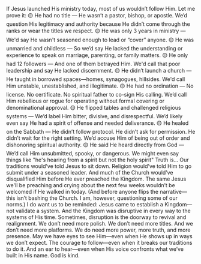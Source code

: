 
If Jesus launched His ministry today, most of us wouldn’t follow Him.
Let me prove it:
🟡 He had no title — He wasn’t a pastor, bishop, or apostle. We’d question His legitimacy and authority because He didn’t come through the ranks or wear the titles we respect.
🟡 He was only 3 years in ministry — We'd say He wasn't seasoned enough to lead or “cover” anyone.
🟡 He was unmarried and childless — So we’d say He lacked the understanding or experience to speak on marriage, parenting, or family matters.
🟡 He only had 12 followers — And one of them betrayed Him. We'd call that poor leadership and say He lacked discernment.
🟡 He didn’t launch a church — He taught in borrowed spaces—homes, synagogues, hillsides. We'd call Him unstable, unestablished, and illegitimate.
🟡 He had no ordination — No license. No certificate. No spiritual father to co-sign His calling. We’d call Him rebellious or rogue for operating without formal covering or denominational approval.
🟡 He flipped tables and challenged religious systems — We’d label Him bitter, divisive, and disrespectful. We’d likely even say He had a spirit of offense and needed deliverance.
🟡 He healed on the Sabbath — He didn’t follow protocol. He didn’t ask for permission. He didn’t wait for the right setting. We’d accuse Him of being out of order and dishonoring spiritual authority.
🟡 He said He heard directly from God — We’d call Him unsubmitted, spooky, or dangerous. We might even say things like "he's hearing from a spirit but not the holy spirit"
Truth is…
Our traditions would’ve told Jesus to sit down.
Religion would’ve told Him to go submit under a seasoned leader.
And much of the Church would’ve disqualified Him before He ever preached the Kingdom.
The same Jesus we'll be preaching and crying about the next few weeks wouldn’t be welcomed if He walked in today.
(And before anyone flips the narrative—this isn’t bashing the Church. I am, however, questioning some of our norms.)
I do want us to be reminded: Jesus came to establish a Kingdom—not validate a system. And the Kingdom was disruptive in every way to the systems of His time.
Sometimes, disruption is the doorway to revival and realignment.
We don’t need more polish. We don’t need more titles. And we don’t need more platforms. We do need more power, more truth, and more presence.
May we have eyes to see Him—even when He shows up in ways we don’t expect.  The courage to follow—even when it breaks our traditions to do it. And an ear to hear—even when His voice confronts what we’ve built in His name.
God is kind.
